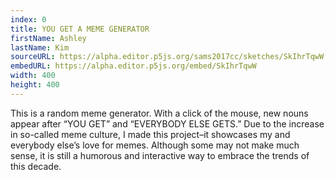 ```yaml
---
index: 0
title: YOU GET A MEME GENERATOR
firstName: Ashley
lastName: Kim
sourceURL: https://alpha.editor.p5js.org/sams2017cc/sketches/SkIhrTqwW
embedURL: https://alpha.editor.p5js.org/embed/SkIhrTqwW
width: 400
height: 400
---
```


This is a random meme generator. With a click of the mouse, new nouns
appear after “YOU GET” and “EVERYBODY ELSE GETS.” Due to the increase in
so-called meme culture, I made this project–it showcases my and everybody
else’s love for memes. Although some may not make much sense, it is still
a humorous and interactive way to embrace the trends of this decade.

